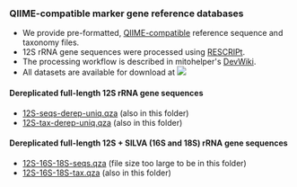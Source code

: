 ### QIIME-compatible marker gene reference databases
- We provide pre-formatted, [QIIME-compatible](https://docs.qiime2.org/2022.2/data-resources/) reference sequence and taxonomy files. 
- 12S rRNA gene sequences were processed using [RESCRIPt](https://github.com/bokulich-lab/RESCRIPt). 
- The processing workflow is described in mitohelper's [DevWiki](https://github.com/aomlomics/mitohelper/wiki/9.-Creating-QIIME-compatible-reference-databases).
- All datasets are available for download at [<img src=https://zenodo.org/badge/DOI/10.5281/zenodo.7105046.svg>](https://doi.org/10.5281/zenodo.7105046)

#### Dereplicated full-length 12S rRNA gene sequences
- [12S-seqs-derep-uniq.qza](https://doi.org/10.5281/zenodo.7105046) (also in this folder)
- [12S-tax-derep-uniq.qza](https://doi.org/10.5281/zenodo.7105046) (also in this folder)

#### Dereplicated full-length 12S + SILVA (16S and 18S) rRNA gene sequences
- [12S-16S-18S-seqs.qza](https://doi.org/10.5281/zenodo.7105046) (file size too large to be in this folder)
- [12S-16S-18S-tax.qza](https://doi.org/10.5281/zenodo.7105046) (also in this folder)
